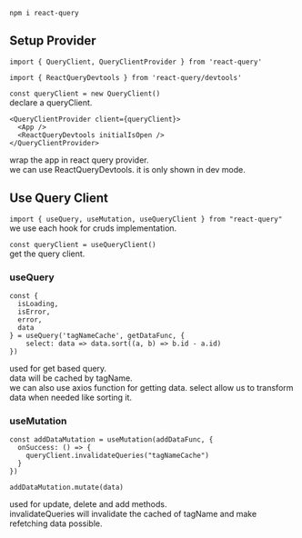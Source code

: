 `npm i react-query`

## Setup Provider

`import { QueryClient, QueryClientProvider } from 'react-query'`

`import { ReactQueryDevtools } from 'react-query/devtools'`

`const queryClient = new QueryClient()`  
declare a queryClient.

```
<QueryClientProvider client={queryClient}>
  <App />
  <ReactQueryDevtools initialIsOpen />
</QueryClientProvider>
```

wrap the app in react query provider.  
we can use ReactQueryDevtools. it is only shown in dev mode.

## Use Query Client

`import { useQuery, useMutation, useQueryClient } from "react-query"`  
we use each hook for cruds implementation.

`const queryClient = useQueryClient()`  
get the query client.

### useQuery

```
const {
  isLoading,
  isError,
  error,
  data
} = useQuery('tagNameCache', getDataFunc, {
    select: data => data.sort((a, b) => b.id - a.id)
})
```

used for get based query.  
data will be cached by tagName.  
we can also use axios function for getting data.
select allow us to transform data when needed like sorting it.

### useMutation

```
const addDataMutation = useMutation(addDataFunc, {
  onSuccess: () => {
    queryClient.invalidateQueries("tagNameCache")
  }
})

addDataMutation.mutate(data)
```

used for update, delete and add methods.  
invalidateQueries will invalidate the cached of tagName and make refetching data possible.

